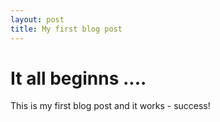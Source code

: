 ```yaml
---
layout: post
title: My first blog post
---
```


# It all beginns .... 

This is my first blog post and it works - success!
